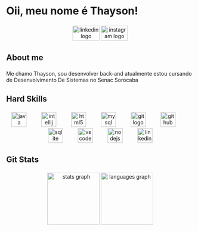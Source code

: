 <h1 align="left">Oii, meu nome é Thayson!</h1>

###

<div align="center">
  <img src="https://raw.githubusercontent.com/maurodesouza/profile-readme-generator/master/src/assets/icons/social/linkedin/default.svg" width="72" height="40" alt="linkedin logo"  />
  <img src="https://raw.githubusercontent.com/maurodesouza/profile-readme-generator/master/src/assets/icons/social/instagram/default.svg" width="72" height="40" alt="instagram logo"  />
</div>

###

<h2 align="left">About me</h2>

###

<p align="left">Me chamo Thayson, sou desenvolver back-and atualmente estou cursando de Desenvolvimento De Sistemas no Senac Sorocaba</p>

###

<h2 align="left">Hard Skills</h2>

###

<div align="center">
  <img src="https://skillicons.dev/icons?i=java" height="40" alt="java logo"  />
  <img width="32" />
  <img src="https://cdn.jsdelivr.net/gh/devicons/devicon/icons/intellij/intellij-original.svg" height="40" alt="intellij logo"  />
  <img width="32" />
  <img src="https://cdn.jsdelivr.net/gh/devicons/devicon/icons/html5/html5-original.svg" height="40" alt="html5 logo"  />
  <img width="32" />
  <img src="https://cdn.jsdelivr.net/gh/devicons/devicon/icons/mysql/mysql-original.svg" height="40" alt="mysql logo"  />
  <img width="32" />
  <img src="https://skillicons.dev/icons?i=git" height="40" alt="git logo"  />
  <img width="32" />
  <img src="https://skillicons.dev/icons?i=github" height="40" alt="github logo"  />
  <img width="32" />
  <img src="https://cdn.jsdelivr.net/gh/devicons/devicon/icons/sqlite/sqlite-original.svg" height="40" alt="sqlite logo"  />
  <img width="32" />
  <img src="https://cdn.jsdelivr.net/gh/devicons/devicon/icons/vscode/vscode-original.svg" height="40" alt="vscode logo"  />
  <img width="32" />
  <img src="https://cdn.simpleicons.org/nodedotjs/339933" height="40" alt="nodejs logo"  />
  <img width="32" />
  <img src="https://skillicons.dev/icons?i=linkedin" height="40" alt="linkedin logo"  />
</div>

###

<h2 align="left">Git Stats</h2>

###

<div align="center">
  <img src="https://github-readme-stats.vercel.app/api?username=ThaysonSouza&hide_title=true&hide_rank=false&show_icons=true&include_all_commits=false&count_private=true&disable_animations=false&theme=midnight-purple&locale=en&hide_border=true&order=1" height="140" alt="stats graph"  />
  <img src="https://github-readme-stats.vercel.app/api/top-langs?username=ThaysonSouza&locale=pt-br&hide_title=false&layout=compact&card_width=320&langs_count=5&theme=midnight-purple&hide_border=true&order=2" height="140" alt="languages graph"  />
</div>
